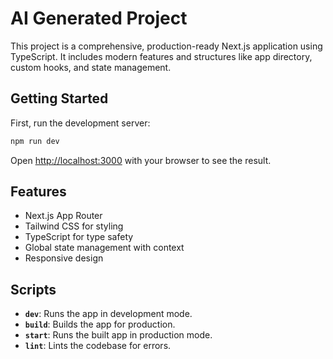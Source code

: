 # AI Generated Project

This project is a comprehensive, production-ready Next.js application using TypeScript. It includes modern features and structures like app directory, custom hooks, and state management.

## Getting Started

First, run the development server:

```bash
npm run dev
```

Open [http://localhost:3000](http://localhost:3000) with your browser to see the result.

## Features
- Next.js App Router
- Tailwind CSS for styling
- TypeScript for type safety
- Global state management with context
- Responsive design

## Scripts
- **`dev`**: Runs the app in development mode.
- **`build`**: Builds the app for production.
- **`start`**: Runs the built app in production mode.
- **`lint`**: Lints the codebase for errors.
